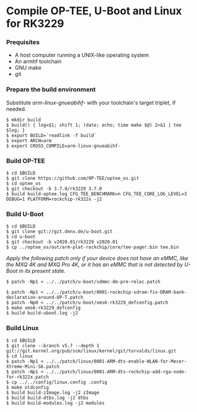 # Compile OP-TEE, U-Boot and Linux for RK3229


### Prequisites

- A host computer running a UNIX-like operating system
- An armhf toolchain
- GNU make
- git


### Prepare the build environment

Substitute *arm-linux-gnueabihf-* with your toolchain's target triplet, if needed.

```
$ mkdir build
$ build() { log=$1; shift 1; (date; echo; time make $@) 2>&1 | tee $log; }
$ export BUILD=`readlink -f build`
$ export ARCH=arm
$ export CROSS_COMPILE=arm-linux-gnueabihf-
```


### Build OP-TEE

```
$ cd $BUILD
$ git clone https://github.com/OP-TEE/optee_os.git
$ cd optee_os
$ git checkout -b 3.7.0/rk3229 3.7.0
$ build build-optee.log CFG_TEE_BENCHMARK=n CFG_TEE_CORE_LOG_LEVEL=3 DEBUG=1 PLATFORM=rockchip-rk322x -j2
```


### Build U-Boot

```
$ cd $BUILD
$ git clone git://git.denx.de/u-boot.git
$ cd u-boot
$ git checkout -b v2020.01/rk3229 v2020.01
$ cp ../optee_os/out/arm-plat-rockchip/core/tee-pager.bin tee.bin
```

*Apply the following patch only if your device does not have an eMMC, like the MXQ 4K and MXQ Pro 4K, or it has an eMMC that is not detected by U-Boot in its present state.*

```
$ patch -Np1 < ../../patch/u-boot/sdmmc-dm-pre-reloc.patch
```

```
$ patch -Np1 < ../../patch/u-boot/0001-rockchip-sdram-fix-DRAM-bank-declaration-around-OP-T.patch
$ patch -Np0 < ../../patch/u-boot/xms6-rk3229_defconfig.patch
$ make xms6-rk3229_defconfig
$ build build-uboot.log -j2 
```


### Build Linux

```
$ cd $BUILD
$ git clone --branch v5.7 --depth 1 git://git.kernel.org/pub/scm/linux/kernel/git/torvalds/linux.git
$ cd linux
$ patch -Np1 < ../../patch/linux/0001-ARM-dts-enable-WLAN-for-Mecer-Xtreme-Mini-S6.patch
$ patch -Np1 < ../../patch/linux/0001-ARM-dts-rockchip-add-rga-node-for-rk322x.patch
$ cp ../../config/linux.config .config
$ make oldconfig
$ build build-zImage.log -j2 zImage
$ build build-dtbs.log -j2 dtbs
$ build build-modules.log -j2 modules
```
